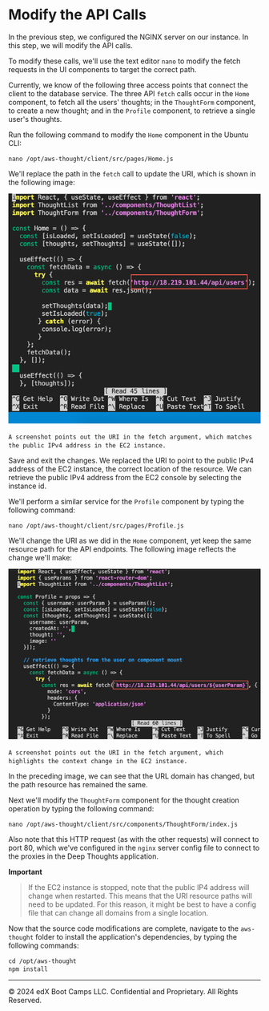 # Modify the API Calls

In the previous step, we configured the NGINX server on our instance. In this step, we will modify the API calls.

To modify these calls, we'll use the text editor `nano` to modify the fetch requests in the UI components to target the correct path.

Currently, we know of the following three access points that connect the client to the database service. The three API `fetch` calls occur in the `Home` component, to fetch all the users' thoughts; in the `ThoughtForm` component, to create a new thought; and in the `Profile` component, to retrieve a single user's thoughts.

Run the following command to modify the `Home` component in the Ubuntu CLI:

```console
nano /opt/aws-thought/client/src/pages/Home.js
```

We'll replace the path in the `fetch` call to update the URI, which is shown in the following image:

![](../Images/1100-home-fetch.png)

`A screenshot points out the URI in the fetch argument, which matches the public IPv4 address in the EC2 instance.`

Save and exit the changes. We replaced the URI to point to the public IPv4 address of the EC2 instance, the correct location of the resource. We can retrieve the public IPv4 address from the EC2 console by selecting the instance id.

We'll perform a similar service for the `Profile` component by typing the following command:

```console
nano /opt/aws-thought/client/src/pages/Profile.js
```

We'll change the URI as we did in the `Home` component, yet keep the same resource path for the API endpoints. The following image reflects the change we'll make:

![](../Images/1200-profile-fetch.png)

`A screenshot points out the URI in the fetch argument, which highlights the context change in the EC2 instance.`

In the preceding image, we can see that the URL domain has changed, but the path resource has remained the same.

Next we'll modify the `ThoughtForm` component for the thought creation operation by typing the following command:

```console
nano /opt/aws-thought/client/src/components/ThoughtForm/index.js
```

Also note that this HTTP request (as with the other requests) will connect to port 80, which we've configured in the `nginx` server config file to connect to the proxies in the Deep Thoughts application.

**Important**

> If the EC2 instance is stopped, note that the public IP4 address will change when restarted. This means that the URI resource paths will need to be updated. For this reason, it might be best to have a config file that can change all domains from a single location.

Now that the source code modifications are complete, navigate to the `aws-thought` folder to install the application's dependencies, by typing the following commands:

```console
cd /opt/aws-thought
npm install
```

---
© 2024 edX Boot Camps LLC. Confidential and Proprietary. All Rights Reserved.
